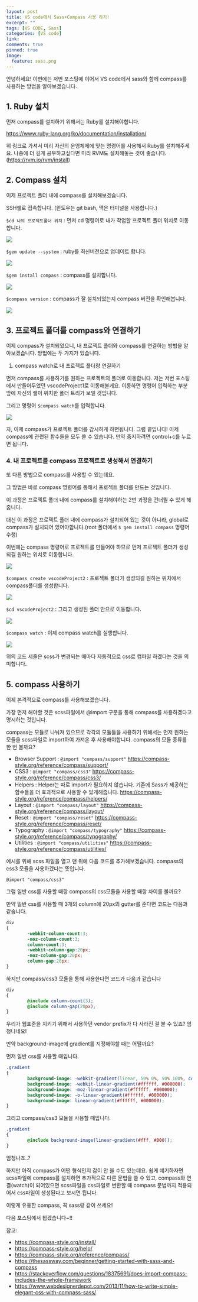 ```yaml
---
layout: post
title: VS code에서 Sass+Compass 사용 하기!
excerpt: ""
tags: [VS CODE, Sass]
categories: [VS code]
link:
comments: true
pinned: true
image:
  feature: sass.png
---
```


안녕하세요! 이번에는 저번 포스팅에 이어서 VS code에서 sass와 함께 compass를 사용하는 방법을 알아보겠습니다.

## 1. Ruby 설치

먼저 compass를 설치하기 위해서는 Ruby를 설치해야합니다.

https://www.ruby-lang.org/ko/documentation/installation/

위 링크로 가셔서 미리 자신의 운영체제에 맞는 명령어를 사용해서 Ruby를 설치해주세요. 나중에 더 깊게 공부하고싶다면 미리 RVM도 설치해놓는 것이 좋습니다.(https://rvm.io/rvm/install)



## 2. Compass 설치

이제 프로젝트 폴더 내에  compass를 설치해보겠습니다.

SSH쉘로 접속합니다. (윈도우는 git bash, 맥은 터미널을 사용합니다.)

```$cd 나의 프로젝트폴더 위치``` : 먼저 cd 명령어로 내가 작업할 프로젝트 폴더 위치로 이동합니다.

![](/img/compass1.png)

```$gem update --system``` : ruby를 최신버전으로 업데이트 합니다.

![](/img/compass3.png)

```$gem install compass``` : compass를 설치합니다.

![](/img/compass4.png)

```$compass version``` : compass가 잘 설치되었는지 compass 버전을 확인해봅니다.

![](/img/compass2.png)



## 3. 프로젝트 폴더를 compass와 연결하기

이제 compass가 설치되었으니, 내 프로젝트 폴더와 compass를 연결하는 방법을 알아보겠습니다. 방법에는 두 가지가 있습니다.

1. compass watch로 내 프로젝트 폴더랑 연결하기

먼저 compass를 사용하기를 원하는 프로젝트의 폴더로 이동합니다. 저는 저번 포스팅에서 만들어두었던 vscodeProject1로 이동해볼게요. 이동하면 명령어 입력하는 부분 앞에 자신의 쉘이 위치한 폴더 트리가 보일 것입니다. 

그리고 명령어 ```$compass watch```를 입력합니다.

![](/img/compass5.png)

자, 이제 compass가 프로젝트 폴더를 감시하게 하면됩니다. 그럼 끝입니다! 이제 compass에 관련된 함수들을 모두 쓸 수 있습니다. 만약 중지하려면 control+c를 누르면 됩니다.



### 4. 내 프로젝트를 compass 프로젝트로 생성해서 연결하기

또 다른 방법으로 compass를 사용할 수 있는데요.

그 방법은 바로 compass 명령어를 통해서 프로젝트 폴더를 만드는 것입니다.

이 과정은 프로젝트 폴더 내에 compass를 설치해야하는 2번 과정을 건너뛸 수 있게 해줍니다.

대신 이 과정은 프로젝트 폴더 내에 compass가 설치되어 있는 것이 아니라, global로 compass가 설치되어 있어야합니다.(root 폴더에서 ```$ gem install compass``` 명령어 수행)

이번에는 compass 명령어로 프로젝트를 만들어야 하므로 먼저 프로젝트 폴더가 생성되길 원하는 위치로 이동합니다. 

![](/img/compass6.png)

```$compass create vscodeProject2``` : 프로젝트 폴더가 생성되길 원하는 위치에서 compass폴더를 생성합니다.

![](/img/compass7.png)

```$cd vscodeProject2``` : 그리고 생성된 폴더 안으로 이동합니다.

![](/img/compass8.png)

```$compass watch``` : 이제  compass watch를 실행합니다.

![](/img/compass9.png)

위의 코드 세줄은 scss가 변경되는 때마다 자동적으로 css로 컴파일 하겠다는 것을 의미합니다.



## 5. compass 사용하기

이제 본격적으로 compass를 사용해보겠습니다.

가장 먼저 해야할 것은 scss파일에서 @import 구문을 통해 compass를 사용하겠다고 명시하는 것입니다.

compass는 모듈로 나눠져 있으므로 각각의 모듈들을 사용하기 위해서는 먼저 원하는 모듈을 scss파일로 import하여 가져온 후 사용해야합니다. compass의 모듈 종류를 한 번 볼까요?

* Browser Support : ```@import "compass/support"```
  https://compass-style.org/reference/compass/support/
* CSS3 : ```@import "compass/css3"```
  https://compass-style.org/reference/compass/css3/
* Helpers : Helper는 따로 import가 필요하지 않습니다. 기존에 Sass가 제공하는 함수들을 더 효과적으로 사용할 수 있게해줍니다.
  https://compass-style.org/reference/compass/helpers/
* Layout : ```@import "compass/layout"```
  https://compass-style.org/reference/compass/layout/
* Reset : ```@import "compass/reset"```
  https://compass-style.org/reference/compass/reset/
* Typography : ```@import "compass/typography"```
  https://compass-style.org/reference/compass/typography/
* Utilities : ```@import "compass/utilities"```
  https://compass-style.org/reference/compass/utilities/

예시를 위해 scss 파일을 열고 맨 위에 다음 코드를 추가해보겠습니다. compass의 css3 모듈을 사용하겠다는 뜻입니다.

```@import "compass/css3"```

그럼 일반 css를 사용할 때랑 compass의 css모듈을 사용할 때랑 차이를 볼까요?

만약 일반 css를 사용할 때 3개의 column에 20px의 gutter를 준다면 코드는 다음과 같습니다.

```scss
div
{
        -webkit-column-count:3;
        -moz-column-count:3;
        column-count:3;
        -webkit-column-gap:20px;
        -moz-column-gap:20px;
        column-gap:20px;
}
```

하지만 compass/css3 모듈을 통해 사용한다면 코드가 다음과 같습니다

```scss
div
{
        @include column-count(3);
        @include column-gap(20px);
}
```

우리가 웹표준을 지키기 위해서 사용하던 vendor prefix가 다 사라진 걸 볼 수 있죠? 엄청나네요!



만약 background-image에 gradient를 지정해야할 때는 어떨까요?

먼저 일반 css를 사용할 때입니다.

```scss
.gradient
{
        background-image: -webkit-gradient(linear, 50% 0%, 50% 100%, color-stop(0%, #ffffff), color-stop(100%, #000000));
        background-image: -webkit-linear-gradient(#ffffff, #000000);
        background-image: -moz-linear-gradient(#ffffff, #000000);
        background-image: -o-linear-gradient(#ffffff, #000000);
        background-image: linear-gradient(#ffffff, #000000);
}
```

그리고 compass/css3 모듈을 사용할 때입니다.

```scss
.gradient
{
        @include background-image(linear-gradient(#fff, #000));
}
```

엄청나죠..?



하지만 아직 compass가 어떤 형식인지 감이 안 올 수도 있는데요. 쉽게 얘기하자면 scss파일에 compass를 설치하면 추가적으로 다른 문법을 쓸 수 있고, compass와 연결(watch)이 되어있으면 scss파일을 css파일로 변환할 때 compass 문법까지 적용되어서 css파일이 생성된다고 보시면 됩니다.



이렇게 유용한 compass, 꼭 sass랑 같이 쓰세요!

다음 포스팅에서 뵙겠습니다~!!







참고: 

* https://compass-style.org/install/
* https://compass-style.org/help/
* https://compass-style.org/reference/compass/
* https://thesassway.com/beginner/getting-started-with-sass-and-compass
* https://stackoverflow.com/questions/18375691/does-import-compass-includes-the-whole-framework
* https://www.webdesignerdepot.com/2013/11/how-to-write-simple-elegant-css-with-compass-sass/
